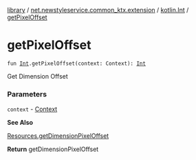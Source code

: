 [library](../../index.md) / [net.newstyleservice.common_ktx.extension](../index.md) / [kotlin.Int](index.md) / [getPixelOffset](./get-pixel-offset.md)

# getPixelOffset

`fun `[`Int`](https://kotlinlang.org/api/latest/jvm/stdlib/kotlin/-int/index.html)`.getPixelOffset(context: Context): `[`Int`](https://kotlinlang.org/api/latest/jvm/stdlib/kotlin/-int/index.html)

Get Dimension Offset

### Parameters

`context` - [Context](#)

**See Also**

[Resources.getDimensionPixelOffset](#)

**Return**
getDimensionPixelOffset

